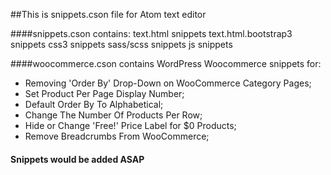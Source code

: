 ##This is snippets.cson file for Atom text editor

####snippets.cson contains:
text.html snippets
text.html.bootstrap3 snippets
css3 snippets
sass/scss snippets
js snippets

####woocommerce.cson contains WordPress Woocommerce snippets for:
- Removing 'Order By' Drop-Down on WooCommerce Category Pages;
- Set Product Per Page Display Number;
- Default Order By To Alphabetical;
- Change The Number Of Products Per Row;
- Hide or Change 'Free!' Price Label for $0 Products;
- Remove Breadcrumbs From WooCommerce;


#### Snippets would be added ASAP
